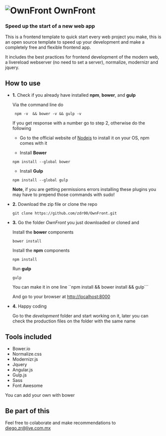 # ![OwnFront](https://github.com/zdr00/OwnFront/blob/master/development/img/logo.png "Logo") OwnFront

### Speed up the start of a new web app

This is a frontend template to quick start every web project you make, this is an open source template to speed up your development and make a completely free and flexible frontend app.

It includes the best practices for frontend development of the modern web, a livereload webserver (no need to set a server), normalize, modernizr and jquery.

## How to use


-  **1.** Check if you already have installed **npm**, **bower**, and **gulp** 

	Via the command line do

	
	``` npm -v  && bower -v && gulp -v```

	If you get response with a number go to step 2, otherwise do the following
	

	- Go to the official website of [Nodejs](https://www.nodejs.org) to install it on your OS, npm comes with it

	- Install **Bower**

	```npm install --global bower```
	

	- Install **Gulp**
	
	```npm install --global gulp```
	
	**Note**, if you are getting permissions errors installing these plugins you may have to prepend those commands with sudo!


-  **2.** Download the zip file or clone the repo 

  	```git clone https://github.com/zdr00/OwnFront.git```
  	

- **3.** Go the folder *OwnFront* you just downloaded or cloned and 

 	Install the **bower** components

 	``` bower install ```

 	Install the **npm** components

	``` npm install ```

	Run **gulp**

	```gulp```
	
	You can make it in one line ``npm install && bower install && gulp```

	And go to your browser at [http://localhost:8000](http://localhost:8000)


- **4.** Happy coding

	Go to the *development* folder and start working on it, later you can check the production files on the folder with the same name




## Tools included

- Bower.io
- Normalize.css
- Modernizr.js
- Jquery
- Angular.js
- Gulp.js
- Sass
- Font Awesome

You can add your own with bower

## Be part of this

Feel free to colaborate and make recommendations to <diego.zr@live.com.mx>
